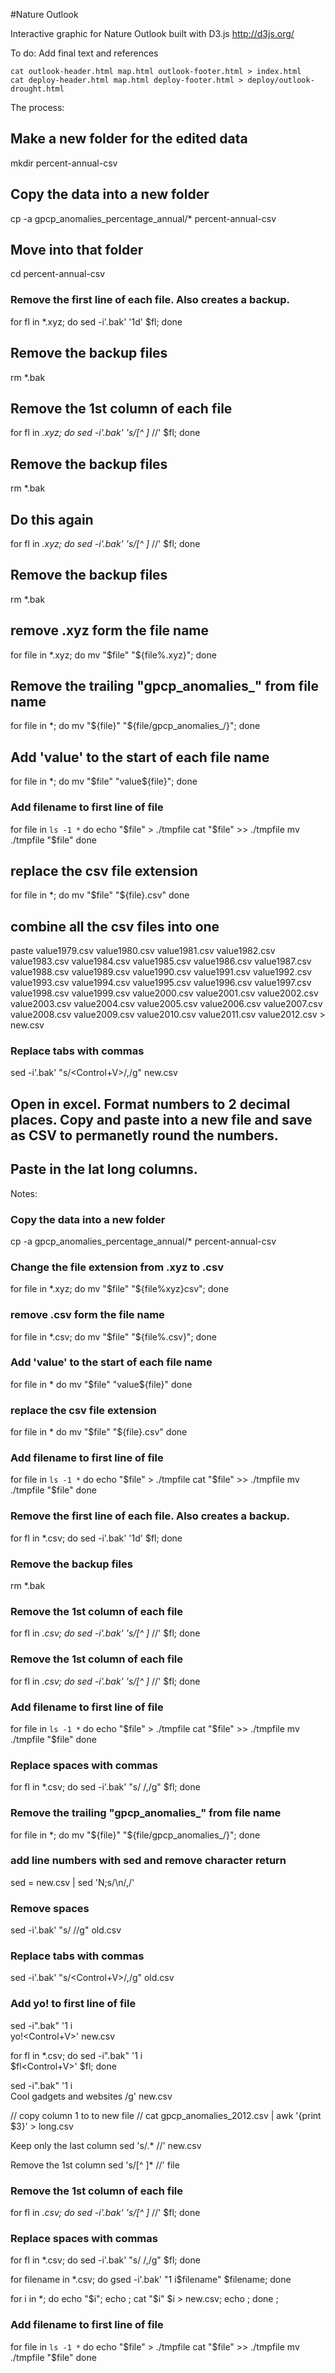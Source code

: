 #Nature Outlook

Interactive graphic for Nature Outlook built with D3.js
http://d3js.org/

To do:
Add final text and references

	cat outlook-header.html map.html outlook-footer.html > index.html
	cat deploy-header.html map.html deploy-footer.html > deploy/outlook-drought.html


The process:
## Make a new folder for the edited data
mkdir percent-annual-csv

## Copy the data into a new folder
cp -a gpcp_anomalies_percentage_annual/* percent-annual-csv

## Move into that folder
cd percent-annual-csv

### Remove the first line of each file. Also creates a backup.
for fl in *.xyz; 
    do sed -i'.bak' '1d' $fl;
done

## Remove the backup files
rm *.bak

## Remove the 1st column of each file
for fl in *.xyz; 
    do sed -i'.bak' 's/[^ ]* //' $fl;
done

## Remove the backup files
rm *.bak

## Do this again
for fl in *.xyz; 
    do sed -i'.bak' 's/[^ ]* //' $fl; 
done

## Remove the backup files
rm *.bak

## remove .xyz form the file name
for file in *.xyz; 
    do mv "$file" "${file%.xyz}"; 
done

## Remove the trailing "gpcp_anomalies_" from file name
for file in *; 
    do mv "${file}" "${file/gpcp_anomalies_/}"; 
done

## Add 'value' to the start of each file name
for file in *; 
    do mv "$file" "value${file}"; 
done

### Add filename to first line of file
for file in `ls -1 *`
do
    echo "$file" > ./tmpfile
    cat "$file" >> ./tmpfile
    mv ./tmpfile "$file"
done

## replace the csv file extension
for file in *;
    do mv "$file" "${file}.csv"
done

## combine all the csv files into one
paste value1979.csv value1980.csv value1981.csv value1982.csv value1983.csv value1984.csv value1985.csv value1986.csv value1987.csv value1988.csv value1989.csv value1990.csv value1991.csv value1992.csv value1993.csv value1994.csv value1995.csv value1996.csv value1997.csv value1998.csv value1999.csv value2000.csv value2001.csv value2002.csv value2003.csv value2004.csv value2005.csv value2006.csv value2007.csv value2008.csv value2009.csv value2010.csv value2011.csv value2012.csv > new.csv

### Replace tabs with commas
sed -i'.bak' "s/<Control+V><TAB character>/,/g" new.csv

## Open in excel. Format numbers to 2 decimal places. Copy and paste into a new file and save as CSV to permanetly round the numbers.
## Paste in the lat long columns.




Notes:

### Copy the data into a new folder
cp -a gpcp_anomalies_percentage_annual/* percent-annual-csv

### Change the file extension from .xyz to .csv
for file in *.xyz; 
	do mv "$file" "${file%xyz}csv"; 
done

### remove .csv form the file name
for file in *.csv; 
	do mv "$file" "${file%.csv}"; 
done

### Add 'value' to the start of each file name
for file in *
	do mv "$file" "value${file}"
done

### replace the csv file extension
for file in *
	do mv "$file" "${file}.csv"
done


### Add filename to first line of file
for file in `ls -1 *`
do
    echo "$file" > ./tmpfile
    cat "$file" >> ./tmpfile
    mv ./tmpfile "$file"
done


### Remove the first line of each file. Also creates a backup.
for fl in *.csv; 
	do sed -i'.bak' '1d' $fl; 
done

### Remove the backup files
rm *.bak

### Remove the 1st column of each file
for fl in *.csv; 
	do sed -i'.bak' 's/[^ ]* //' $fl; 
done

### Remove the 1st column of each file
for fl in *.csv; 
	do sed -i'.bak' 's/[^ ]* //' $fl; 
done

### Add filename to first line of file
for file in `ls -1 *`
do
    echo "$file" > ./tmpfile
    cat "$file" >> ./tmpfile
    mv ./tmpfile "$file"
done

### Replace spaces with commas
for fl in *.csv; 
	do sed -i'.bak' "s/ /,/g" $fl;
done

### Remove the trailing "gpcp_anomalies_" from file name
for file in *; do mv "${file}" "${file/gpcp_anomalies_/}"; done

### add line numbers with sed and remove character return
sed = new.csv |  sed 'N;s/\n/,/'

### Remove spaces
sed -i'.bak' "s/ //g" old.csv

### Replace tabs with commas
sed -i'.bak' "s/<Control+V><TAB character>/,/g" old.csv

### Add yo! to first line of file
sed -i".bak" '1 i\
	yo!<Control+V><RETURN>' new.csv


for fl in *.csv; 
	do sed -i".bak" '1 i\
	$fl<Control+V><RETURN>' $fl;
done


sed -i".bak" '1 i\
	Cool gadgets and websites /g' new.csv

// copy column 1 to to new file
// cat gpcp_anomalies_2012.csv | awk '{print $3}' > long.csv


Keep only the last column
	sed 's/.* //' new.csv

Remove the 1st column
	sed 's/[^ ]* //' file

### Remove the 1st column of each file
for fl in *.csv; 
	do sed -i'.bak' 's/[^ ]* //' $fl; 
done

### Replace spaces with commas
for fl in *.csv; 
	do sed -i'.bak' "s/ /,/g" $fl;
done

for filename in *.csv; 
	do gsed -i'.bak' "1 i\$filename" $filename; 
done 

for i in *; 
	do echo "$i"; 
	echo ; 
	cat "$i" $i > new.csv; 
	echo ; 
done ;

### Add filename to first line of file
for file in `ls -1 *`
do
    echo "$file" > ./tmpfile
    cat "$file" >> ./tmpfile
    mv ./tmpfile "$file"
done






